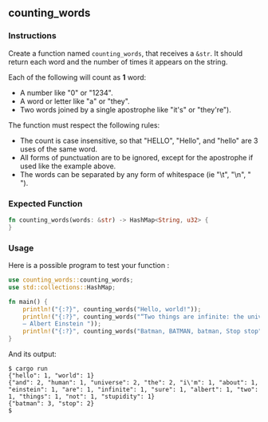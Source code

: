 ## counting_words

### Instructions

Create a function named `counting_words`, that receives a `&str`. It should return each word and the number of times it appears on the string.

Each of the following will count as **1** word:

- A number like "0" or "1234".
- A word or letter like "a" or "they".
- Two words joined by a single apostrophe like "it's" or "they're").

The function must respect the following rules:

- The count is case insensitive, so that "HELLO", "Hello", and "hello" are 3 uses of the same word.
- All forms of punctuation are to be ignored, except for the apostrophe if used like the example above.
- The words can be separated by any form of whitespace (ie "\t", "\n", " ").

### Expected Function

```rust
fn counting_words(words: &str) -> HashMap<String, u32> {
}
```

### Usage

Here is a possible program to test your function :

```rust
use counting_words::counting_words;
use std::collections::HashMap;

fn main() {
    println!("{:?}", counting_words("Hello, world!"));
    println!("{:?}", counting_words("“Two things are infinite: the universe and human stupidity; and I'm not sure about the universe.”
    ― Albert Einstein "));
    println!("{:?}", counting_words("Batman, BATMAN, batman, Stop stop"));
}
```

And its output:

```console
$ cargo run
{"hello": 1, "world": 1}
{"and": 2, "human": 1, "universe": 2, "the": 2, "i\'m": 1, "about": 1, "einstein": 1, "are": 1, "infinite": 1, "sure": 1, "albert": 1, "two": 1, "things": 1, "not": 1, "stupidity": 1}
{"batman": 3, "stop": 2}
$
```